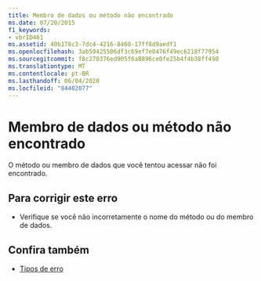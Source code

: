 ```yaml
---
title: Membro de dados ou método não encontrado
ms.date: 07/20/2015
f1_keywords:
- vbrID461
ms.assetid: 40b178c3-7dc4-4216-8460-17ff8d9aedf1
ms.openlocfilehash: 3ab59425506df3c69ef7e0476f49ec6218f77954
ms.sourcegitcommit: f8c270376ed905f6a8896ce0fe25b4f4b38ff498
ms.translationtype: MT
ms.contentlocale: pt-BR
ms.lasthandoff: 06/04/2020
ms.locfileid: "84402077"
---
```

# <a name="method-or-data-member-not-found"></a>Membro de dados ou método não encontrado
O método ou membro de dados que você tentou acessar não foi encontrado.  
  
## <a name="to-correct-this-error"></a>Para corrigir este erro  
  
- Verifique se você não incorretamente o nome do método ou do membro de dados.  
  
## <a name="see-also"></a>Confira também

- [Tipos de erro](../programming-guide/language-features/error-types.md)
